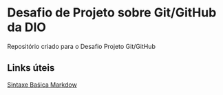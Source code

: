 # Desafio  de Projeto sobre Git/GitHub da DIO
 Repositório criado para o Desafio Projeto Git/GitHub

## Links úteis
[Sintaxe Baśica Markdow](https://www.markdownguide.org/basic-syntax/)
